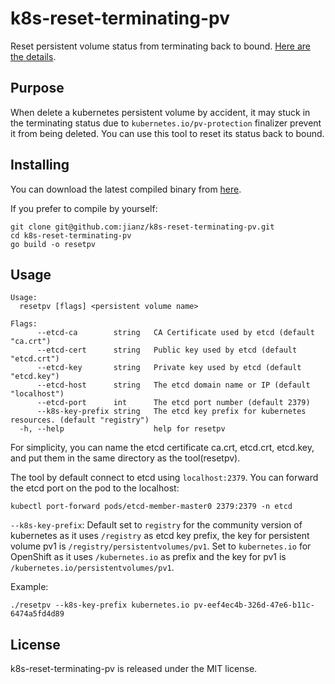 # k8s-reset-terminating-pv

Reset persistent volume status from terminating back to bound. [Here are the details](https://jianz.github.io/posts/2020-08-25-reset-pv).

## Purpose

When delete a kubernetes persistent volume by accident, it may stuck in the terminating status due to `kubernetes.io/pv-protection` finalizer prevent it from being deleted. You can use this tool to reset its status back to bound.

## Installing

You can download the latest compiled binary from [here](https://github.com/jianz/k8s-reset-terminating-pv/releases).

If you prefer to compile by yourself:

```shell
git clone git@github.com:jianz/k8s-reset-terminating-pv.git
cd k8s-reset-terminating-pv
go build -o resetpv
```

## Usage

```text
Usage:
  resetpv [flags] <persistent volume name>

Flags:
      --etcd-ca        string   CA Certificate used by etcd (default "ca.crt")
      --etcd-cert      string   Public key used by etcd (default "etcd.crt")
      --etcd-key       string   Private key used by etcd (default "etcd.key")
      --etcd-host      string   The etcd domain name or IP (default "localhost")
      --etcd-port      int      The etcd port number (default 2379)
      --k8s-key-prefix string   The etcd key prefix for kubernetes resources. (default "registry")
  -h, --help                    help for resetpv
```

For simplicity, you can name the etcd certificate ca.crt, etcd.crt, etcd.key, and put them in the same directory as the tool(resetpv).

The tool by default connect to etcd using `localhost:2379`. You can forward the etcd port on the pod to the localhost:

```shell
kubectl port-forward pods/etcd-member-master0 2379:2379 -n etcd
```

`--k8s-key-prefix`: Default set to `registry` for the community version of kubernetes as it uses `/registry` as etcd key prefix, the key for persistent volume pv1 is `/registry/persistentvolumes/pv1`. Set to `kubernetes.io` for OpenShift as it uses `/kubernetes.io` as prefix and the key for pv1 is `/kubernetes.io/persistentvolumes/pv1`.

Example:

```shell
./resetpv --k8s-key-prefix kubernetes.io pv-eef4ec4b-326d-47e6-b11c-6474a5fd4d89
```

## License

k8s-reset-terminating-pv is released under the MIT license.

